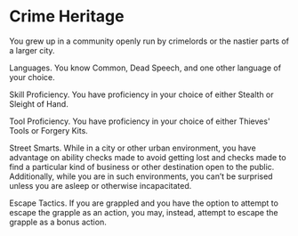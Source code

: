 # Crime Heritage

You grew up in a community openly run by crimelords or the nastier parts of a larger city.

Languages. You know Common, Dead Speech, and one other language of your choice.

Skill Proficiency. You have proficiency in your choice of either Stealth or Sleight of Hand.

Tool Proficiency. You have proficiency in your choice of either Thieves' Tools or Forgery Kits.

Street Smarts. While in a city or other urban environment, you have advantage on ability checks made to avoid getting lost and checks made to find a particular kind of business or other destination open to the public. Additionally, while you are in such environments, you can’t be surprised unless you are asleep or otherwise incapacitated.

Escape Tactics. If you are grappled and you have the option to attempt to escape the grapple as an action, you may, instead, attempt to escape the grapple as a bonus action.
